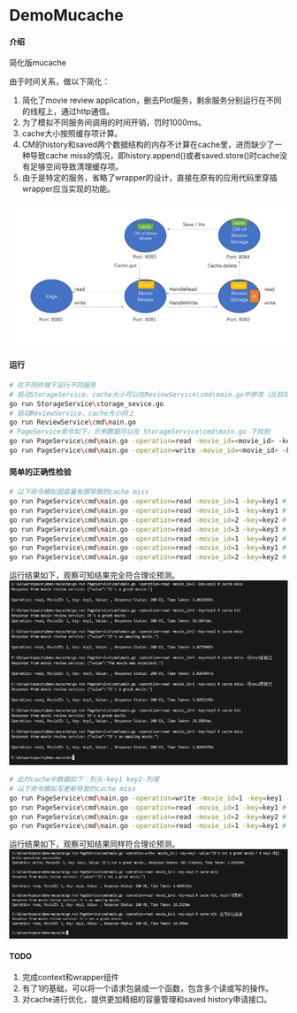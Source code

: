 # DemoMucache

#### 介绍

简化版mucache

由于时间关系，做以下简化：

1. 简化了movie review application，删去Plot服务，剩余服务分别运行在不同的线程上，通过http通信。
2. 为了模拟不同服务间调用的时间开销，罚时1000ms。
3. cache大小按照缓存项计算。
4. CM的history和saved两个数据结构的内存不计算在cache里，进而缺少了一种导致cache miss的情况，即history.append()或者saved.store()时cache没有足够空间导致清理缓存项。
5. 由于是特定的服务，省略了wrapper的设计，直接在原有的应用代码里穿插wrapper应当实现的功能。

![Alt text](image-1.png)

#### 运行

```bash
# 在不同终端下运行不同服务
# 启动StorageService，cache大小可以在ReviewService\cmd\main.go中修改（比较简陋）默认是2个缓存项
go run StorageService\storage_sevice.go
# 启动ReviewService，cache大小同上
go run ReviewService\cmd\main.go
# PageService命令如下，示例数据可以在 StorageService\cmd\main.go 下找到
go run PageService\cmd\main.go -operation=read -movie_id=<movie_id> -key=<key>
go run PageService\cmd\main.go -operation=write -movie_id=<movie_id> -key=<key> -value=<value>
```

#### 简单的正确性检验

```bash
# 以下命令模拟因容量有限导致的cache miss
go run PageService\cmd\main.go -operation=read -movie_id=1 -key=key1 # cache miss
go run PageService\cmd\main.go -operation=read -movie_id=1 -key=key1 # cache hit
go run PageService\cmd\main.go -operation=read -movie_id=2 -key=key2 # cache miss
go run PageService\cmd\main.go -operation=read -movie_id=3 -key=key3 # cache miss，将key1替换出
go run PageService\cmd\main.go -operation=read -movie_id=1 -key=key1 # cache miss，将key2替换出
go run PageService\cmd\main.go -operation=read -movie_id=1 -key=key1 # cache hit
go run PageService\cmd\main.go -operation=read -movie_id=2 -key=key2 # cache miss
```

运行结果如下，观察可知结果完全符合理论预测。
![Alt text](image.png)

```bash
# 此时cache中数据如下：列头-key1 key2-列尾
# 以下命令模拟写更新导致的cache miss
go run PageService\cmd\main.go -operation=write -movie_id=1 -key=key1 -value="It's not a great movie." # key1 出队
go run PageService\cmd\main.go -operation=read -movie_id=1 -key=key1 # cache miss
go run PageService\cmd\main.go -operation=read -movie_id=2 -key=key2 # cache hit, key2不受影响
go run PageService\cmd\main.go -operation=read -movie_id=1 -key=key1 # cache hit，且内容已更新
```

运行结果如下，观察可知结果同样符合理论预测。
![Alt text](image-2.png)

#### TODO

1. 完成context和wrapper组件
2. 有了1的基础，可以将一个请求包装成一个函数，包含多个读或写的操作。
3. 对cache进行优化，提供更加精细的容量管理和saved history申请接口。
